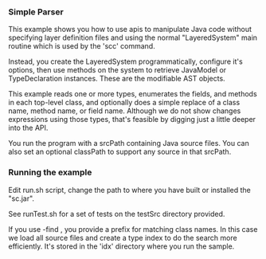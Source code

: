 ### Simple Parser

This example shows you how to use apis to manipulate Java code without specifying layer definition files and using the normal "LayeredSystem" main routine which is used by the 'scc' command.

Instead, you create the LayeredSystem programmatically, configure it's options, then use methods on the system to retrieve JavaModel or TypeDeclaration instances.  These are the modifiable AST objects.

This example reads one or more types, enumerates the fields, and methods in each top-level class, and optionally does a simple replace of a class name, method name, or field name.  Although we do not show changes expressions using those types, that's feasible by digging just a little deeper into the API.  

You run the program with a srcPath containing Java source files.  You can also set an optional classPath to support any source in that srcPath.

### Running the example

Edit run.sh script, change the path to where you have built or installed the "sc.jar".

See runTest.sh for a set of tests on the testSrc directory provided.

If you use -find <name>, you provide a prefix for matching class names.  In this case we load all source files and create a type index to do the search more efficiently.  It's stored in the 'idx' directory where you run the sample.
